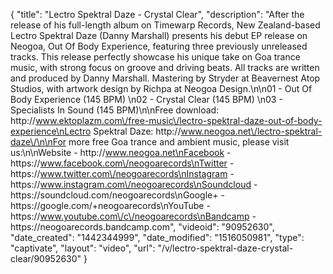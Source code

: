 {
    "title": "Lectro Spektral Daze - Crystal Clear",
    "description": "After the release of his full-length album on Timewarp Records, New Zealand-based Lectro Spektral Daze (Danny Marshall) presents his debut EP release on Neogoa, Out Of Body Experience, featuring three previously unreleased tracks. This release perfectly showcase his unique take on Goa trance music, with strong focus on groove and driving beats. All tracks are written and produced by Danny Marshall. Mastering by Stryder at Beavernest Atop Studios, with artwork design by Richpa at Neogoa Design.\n\n01 - Out Of Body Experience (145 BPM) \n02 - Crystal Clear (145 BPM) \n03 - Specialists In Sound (145 BPM)\n\nFree download: http:\/\/www.ektoplazm.com\/free-music\/lectro-spektral-daze-out-of-body-experience\nLectro Spektral Daze: http:\/\/www.neogoa.net\/lectro-spektral-daze\/\n\nFor more free Goa trance and ambient music, please visit us:\n\nWebsite - http:\/\/www.neogoa.net\nFacebook - https:\/\/www.facebook.com\/neogoarecords\nTwitter - https:\/\/www.twitter.com\/neogoarecords\nInstagram - https:\/\/www.instagram.com\/neogoarecords\nSoundcloud - https:\/\/soundcloud.com\/neogoarecords\nGoogle+ - https:\/\/google.com\/+neogoarecords\nYouTube - https:\/\/www.youtube.com\/c\/neogoarecords\nBandcamp - https:\/\/neogoarecords.bandcamp.com",
    "videoid": "90952630",
    "date_created": "1442344999",
    "date_modified": "1516050981",
    "type": "captivate",
    "layout": "video",
    "url": "\/v\/lectro-spektral-daze-crystal-clear\/90952630"
}